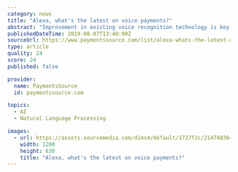 ```yaml
---
category: news
title: "Alexa, what's the latest on voice payments?"
abstract: "Improvement in existing voice recognition technology is key for enabling growth in voice-based shopping and keeping transactions secure while defeating fraud. However, convincing consumers in the trustworthiness of voice payments may be more of a challenge ..."
publishedDateTime: 2019-08-07T13:40:00Z
sourceUrl: https://www.paymentssource.com/list/alexa-whats-the-latest-on-voice-payments?brief=00000157-2f43-d6a6-a9f7-ffcf013e0000
type: article
quality: 24
score: 24
published: false

provider:
  name: PaymentsSource
  id: paymentssource.com

topics:
  - AI
  - Natural Language Processing

images:
  - url: https://assets.sourcemedia.com/dims4/default/1727f2c/2147483647/thumbnail/1200x630%3E/quality/90/?url=http%3A%2F%2Fsource-media-brightspot.s3.amazonaws.com%2Fc5%2Fce%2Fe2f612224ccdbb5648ff2ab58970%2F303782962-1-5.jpg
    width: 1200
    height: 630
    title: "Alexa, what's the latest on voice payments?"
---
```

